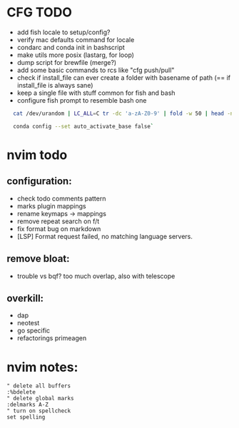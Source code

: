 # CFG TODO

- add fish locale to setup/config?
- verify mac defaults command for locale
- condarc and conda init in bashscript
- make utils more posix (lastarg, for loop)
- dump script for brewfile (merge?)
- add some basic commands to rcs like "cfg push/pull"
- check if install_file can ever create a folder with basename of path
(== if install_file is always sane)
- keep a single file with stuff common for fish and bash
- configure fish prompt to resemble bash one

```bash
  cat /dev/urandom | LC_ALL=C tr -dc 'a-zA-Z0-9' | fold -w 50 | head -n 1

  conda config --set auto_activate_base false`
```

# nvim todo

## configuration:
- check todo comments pattern
- marks plugin mappings
- rename keymaps -> mappings
- remove repeat search on f/t
- fix format bug on markdown
- [LSP] Format request failed, no matching language servers.

## remove bloat:
- trouble vs bqf? too much overlap, also with telescope

## overkill:
- dap
- neotest
- go specific
- refactorings primeagen

# nvim notes:
```vim
" delete all buffers
:%bdelete
" delete global marks
:delmarks A-Z 
" turn on spellcheck
set spelling
```

